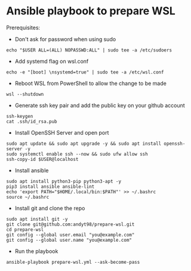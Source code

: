 # Ansible playbook to prepare WSL

Prerequisites:
- Don't ask for password when using sudo
```
echo "$USER ALL=(ALL) NOPASSWD:ALL" | sudo tee -a /etc/sudoers
```
- Add systemd flag on wsl.conf
```
echo -e "[boot] \nsystemd=true" | sudo tee -a /etc/wsl.conf
```
- Reboot WSL from PowerShell to allow the change to be made 
```
wsl --shutdown
```
- Generate ssh key pair and add the public key on your github account
```
ssh-keygen
cat .ssh/id_rsa.pub
```
- Install OpenSSH Server and open port 
```
sudo apt update && sudo apt upgrade -y && sudo apt install openssh-server -y
sudo systemctl enable ssh --now && sudo ufw allow ssh
ssh-copy-id $USER@localhost
```
- Install ansible
```
sudo apt install python3-pip python3-apt -y 
pip3 install ansible ansible-lint 
echo 'export PATH="$HOME/.local/bin:$PATH"' >> ~/.bashrc
source ~/.bashrc
```
- Install git and clone the repo
```
sudo apt install git -y
git clone git@github.com:andyt98/prepare-wsl.git
cd prepare-wsl
git config --global user.email "you@example.com"
git config --global user.name "you@example.com"
```
- Run the playbook
```
ansible-playbook prepare-wsl.yml --ask-become-pass
```
